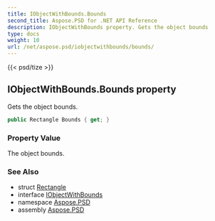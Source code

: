 ```yaml
---
title: IObjectWithBounds.Bounds
second_title: Aspose.PSD for .NET API Reference
description: IObjectWithBounds property. Gets the object bounds
type: docs
weight: 10
url: /net/aspose.psd/iobjectwithbounds/bounds/
---
```

{{< psd/tize >}}
## IObjectWithBounds.Bounds property

Gets the object bounds.

```csharp
public Rectangle Bounds { get; }
```

### Property Value

The object bounds.

### See Also

* struct [Rectangle](../../rectangle/)
* interface [IObjectWithBounds](../)
* namespace [Aspose.PSD](../../../aspose.psd/)
* assembly [Aspose.PSD](../../../)


